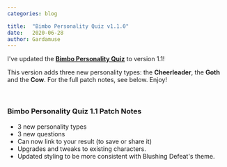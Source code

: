 ```yaml
---
categories: blog

title:  "Bimbo Personality Quiz v1.1.0"
date:   2020-06-28
author: Gardamuse
---
```


I've updated the [**Bimbo Personality Quiz**](/play/bimbo-personality-quiz) to version 1.1! 

This version adds three new personality types: the <span class="spoiler"> **Cheerleader**</span>, the <span class="spoiler">**Goth**</span> and the <span class="spoiler">**Cow**</span>. For the full patch notes, see below. Enjoy!

<br>

### Bimbo Personality Quiz 1.1 Patch Notes
* 3 new personality types
* 3 new questions
* Can now link to your result (to save or share it)
* Upgrades and tweaks to existing characters.
* Updated styling to be more consistent with Blushing Defeat's theme.
